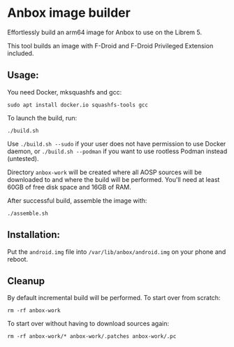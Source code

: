 # Anbox image builder

Effortlessly build an arm64 image for Anbox to use on the Librem 5.

This tool builds an image with F-Droid and F-Droid Privileged Extension included.

## Usage:

You need Docker, mksquashfs and gcc:

```
sudo apt install docker.io squashfs-tools gcc
```

To launch the build, run:

```
./build.sh
```

Use `./build.sh --sudo` if your user does not have permission to use Docker daemon, or `./build.sh --podman` if you want to use rootless Podman instead (untested).

Directory `anbox-work` will be created where all AOSP sources will be downloaded to and where the build will be performed. You'll need at least 60GB of free disk space and 16GB of RAM.

After successful build, assemble the image with:

```
./assemble.sh
```

## Installation:

Put the `android.img` file into `/var/lib/anbox/android.img` on your phone and reboot.

## Cleanup

By default incremental build will be performed. To start over from scratch:

```
rm -rf anbox-work
```

To start over without having to download sources again:

```
rm -rf anbox-work/* anbox-work/.patches anbox-work/.pc
```
